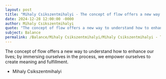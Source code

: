 ```yaml
---
layout: post
title: "Mihaly Csikszentmihalyi - The concept of flow offers a new way to"
date: 2024-12-28 12:00:00 -0000
author: Mihaly Csikszentmihalyi
quote: "The concept of flow offers a new way to understand how to enhance our lives; by immersing ourselves in the process, we empower ourselves to create meaning and fulfillment."
subject: Balance
permalink: /Balance/Mihaly Csikszentmihalyi/Mihaly Csikszentmihalyi - The concept of flow offers a new way to
---
```


The concept of flow offers a new way to understand how to enhance our lives; by immersing ourselves in the process, we empower ourselves to create meaning and fulfillment.

- Mihaly Csikszentmihalyi
